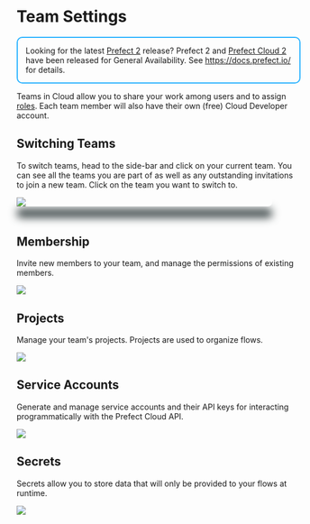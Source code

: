 # Team Settings <Badge text="Cloud"/>

<div style="border: 2px solid #27b1ff; border-radius: 10px; padding: 1em;">
Looking for the latest <a href="https://docs.prefect.io/">Prefect 2</a> release? Prefect 2 and <a href="https://app.prefect.cloud">Prefect Cloud 2</a> have been released for General Availability. See <a href="https://docs.prefect.io/">https://docs.prefect.io/</a> for details.
</div>

Teams in Cloud allow you to share your work among users and to assign [roles](/orchestration/rbac/overview.html). Each team member will also have their own (free) Cloud Developer account.

## Switching Teams

To switch teams, head to the side-bar and click on your current team. You can see all the teams you are part of as well as any outstanding invitations to join a new team. Click on the team you want to switch to.

<div class="add-shadow">
  <img src="/orchestration/ui/team-switch.png">
</div>

## Membership

Invite new members to your team, and manage the permissions of existing members.

![](/orchestration/ui/team-members.png)

## Projects

Manage your team's projects. Projects are used to organize flows.

![](/orchestration/ui/team-projects.png)

## Service Accounts

Generate and manage service accounts and their API keys for interacting programmatically with the Prefect Cloud API.

![](/orchestration/ui/service-accounts.png)

## Secrets

Secrets allow you to store data that will only be provided to your flows at runtime.

![](/orchestration/ui/team-secrets.png)

<style>
.add-shadow  {
    width: 90%;
    max-height: auto;
    border-radius: 10px;
    vertical-align: bottom;
    z-index: -1;
    outline: 1;
    box-shadow: 0px 20px 15px #3D4849;
    margin-bottom: 50px
}
</style>
